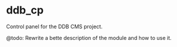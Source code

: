 ddb_cp
======

Control panel for the DDB CMS project.

@todo: Rewrite a bette description of the module and how to use it.
